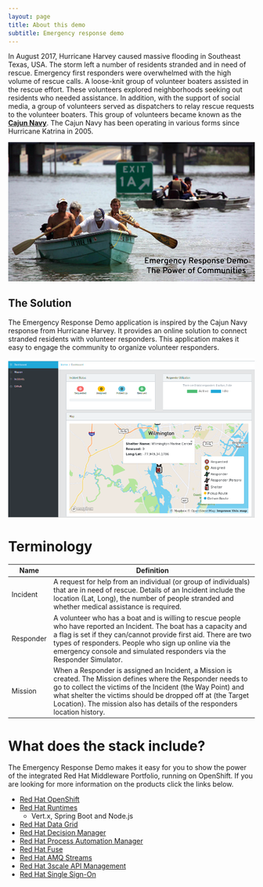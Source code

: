 ```yaml
---
layout: page
title: About this demo
subtitle: Emergency response demo
---
```


In August 2017, Hurricane Harvey caused massive flooding in Southeast
Texas, USA. The storm left a number of residents stranded and in need of
rescue. Emergency first responders were overwhelmed with the high volume
of rescue calls. A loose-knit group of volunteer boaters assisted in the
rescue effort. These volunteers explored neighborhoods seeking out
residents who needed assistance. In addition, with the support of social
media, a group of volunteers served as dispatchers to relay rescue
requests to the volunteer boaters. This group of volunteers became known
as the [**Cajun Navy**](https://en.wikipedia.org/wiki/Cajun_Navy). The
Cajun Navy has been operating in various forms since Hurricane Katrina
in 2005.

![volunteer boaters stock photo](/images/volunteerboatersstockphoto.png)

## The Solution

The Emergency Response Demo application is inspired by the Cajun Navy
response from Hurricane Harvey. It provides an online solution to
connect stranded residents with volunteer responders. This application
makes it easy to engage the community to organize volunteer
responders.

![dashboard](/images/dashboard.png)

# Terminology

| Name      | Definition                                                                                                                                                                                                                                                                                                               |
| --------- | ------------------------------------------------------------------------------------------------------------------------------------------------------------------------------------------------------------------------------------------------------------------------------------------------------------------------ |
| Incident  | A request for help from an individual (or group of individuals) that are in need of rescue. Details of an Incident include the location (Lat, Long), the number of people stranded and whether medical assistance is required.                                                                                           |
| Responder | A volunteer who has a boat and is willing to rescue people who have reported an Incident. The boat has a capacity and a flag is set if they can/cannot provide first aid. There are two types of responders. People who sign up online via the emergency console and simulated responders via the Responder Simulator.   |
| Mission   | When a Responder is assigned an Incident, a Mission is created. The Mission defines where the Responder needs to go to collect the victims of the Incident (the Way Point) and what shelter the victims should be dropped off at (the Target Location). The mission also has details of the responders location history. |

# What does the stack include?

The Emergency Response Demo makes it easy for you to show the power of
the integrated Red Hat Middleware Portfolio, running on OpenShift. If you are looking for more information on the products click the links below.

  - [Red Hat OpenShift](https://www.redhat.com/en/technologies/cloud-computing/openshift)
  - [Red Hat Runtimes](https://www.redhat.com/en/technologies/cloud-computing/openshift/application-runtimes)
    - Vert.x, Spring Boot and Node.js
  - [Red Hat Data Grid](https://www.redhat.com/en/technologies/jboss-middleware/data-grid)
  - [Red Hat Decision Manager](https://www.redhat.com/en/technologies/jboss-middleware/decision-manager)
  - [Red Hat Process Automation Manager](https://www.redhat.com/en/technologies/jboss-middleware/process-automation-manager)
  - [Red Hat Fuse](https://www.redhat.com/en/technologies/jboss-middleware/fuse)
  - [Red Hat AMQ Streams](https://www.redhat.com/en/technologies/jboss-middleware/amq)
  - [Red Hat 3scale API Management](https://www.redhat.com/en/technologies/jboss-middleware/3scale)
  - [Red Hat Single Sign-On](https://access.redhat.com/products/red-hat-single-sign-on)
